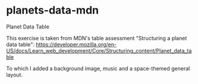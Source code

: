# planets-data-mdn
Planet Data Table

This exercise is taken from MDN's table assessment "Structuring a planet data table": https://developer.mozilla.org/en-US/docs/Learn_web_development/Core/Structuring_content/Planet_data_table

To which I added a background image, music and a space-themed general layout.

